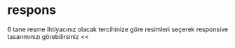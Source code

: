 # respons

6 tane resme ihtiyacınız olacak tercihinize göre resimleri seçerek responsive tasarımınızı görebilirsiniz <<
